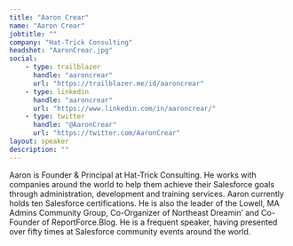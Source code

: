 ```yaml
---
title: "Aaron Crear"
name: "Aaron Crear"
jobtitle: ""
company: "Hat-Trick Consulting"
headshot: "AaronCrear.jpg"
social:
    - type: trailblazer
      handle: "aaroncrear"
      url: "https://trailblazer.me/id/aaroncrear"
    - type: linkedin
      handle: "aaroncrear"
      url: "https://www.linkedin.com/in/aaroncrear/"
    - type: twitter
      handle: "@AaronCrear"
      url: "https://twitter.com/AaronCrear"
layout: speaker
description: ""
---
```


Aaron is Founder & Principal at Hat-Trick Consulting. He works with companies around the world to help them achieve their Salesforce goals through administration, development and training services. Aaron currently holds ten Salesforce certifications. He is also the leader of the Lowell, MA Admins Community Group, Co-Organizer of Northeast Dreamin’ and Co-Founder of ReportForce.Blog. He is a frequent speaker, having presented over fifty times at Salesforce community events around the world.